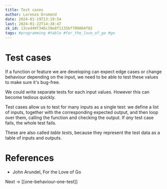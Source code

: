 ```yaml
---
title: Test cases
author: Lorenzo Drumond
date: 2024-01-19T13:19:54
last: 2024-01-22T14:38:47
zk_id: 13ce449f346c39e8f1135bf709004f82
tags: #programming #table #for_the_love_of_go #go
---
```



# Test cases
If a function or feature we are developing can expect edge cases or change behaviour depending on the input, we need to be able to test these values to make sure it's bug-free.

We could write separate tests for each input values. However this can become tedious quickly.

Test cases allow us to test for many inputs as a single test: we define a list of inputs, together with the corresponding expected output, and then loop over them, calling the function and checking the output. If _any_ test case fails, the whole test fails.

These are also called _table tests_, because they represent the test data as a table of inputs and outputs.

# References
- John Arundel, For the Love of Go

Next -> [[one-behaviour-one-test]]
